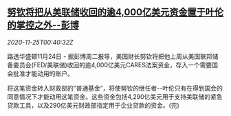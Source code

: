 <!--1606265718000-->
[努钦将把从美联储收回的逾4,000亿美元资金置于叶伦的掌控之外--彭博](https://cn.reuters.com/article/us-mnuchin-fed-bbg-1125-idCNKBS28501R)
------

<div><i>2020-11-25T00:40:32Z</i></div><p>路透华盛顿11月24日 - 据彭博周二报导，美国财长努钦将把他上周从美国联邦储备委员会(FED/美联储)收回的逾4,000亿美元CARES法案资金，存入一个需要国会批准才能动用的账户。</p><p>将这笔资金转入财政部的”普通基金”，将使努钦的继任者--叶伦只有在得到国会的同意情况下才能动用这笔资金。这些资金包括4,290亿美元用于支持美联储的紧急贷款工具，以及290亿美元财政部指定用于企业贷款的资金。(完)</p>

